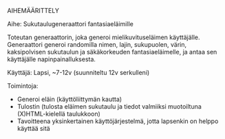 AIHEMÄÄRITTELY

Aihe: Sukutaulugeneraattori fantasiaeläimille

Toteutan generaattorin, joka generoi mielikuvituseläimen käyttäjälle. Generaattori generoi randomilla nimen, lajin, sukupuolen, värin, kaksipolvisen sukutaulun ja säkäkorkeuden fantasiaeläimelle, ja antaa sen käyttäjälle napinpainalluksesta. 

Käyttäjä: Lapsi, ~7-12v (suunniteltu 12v serkulleni)

Toimintoja:
- Generoi eläin (käyttöliittymän kautta)
- Tulostin (tulosta eläimen sukutaulu ja tiedot valmiiksi muotoiltuna (X)HTML-kielellä taulukkoon)
- Tavoitteena yksinkertainen käyttöjärjestelmä, jotta lapsenkin on helppo käyttää sitä